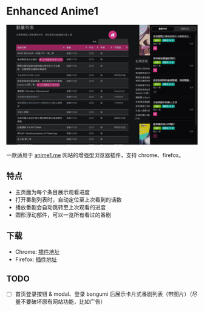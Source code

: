 # Enhanced Anime1

![](/assets/screenshot.png)

一款适用于 [anime1.me](https://anime1.me/) 网站的增强型浏览器插件，支持 chrome、firefox。

## 特点

- 主页面为每个条目展示观看进度
- 打开番剧列表时，自动定位至上次看到的话数
- 播放番剧会自动跳转至上次观看的进度
- 圆形浮动部件，可以一览所有看过的番剧

## 下载

- Chrome: [插件地址](https://chromewebstore.google.com/detail/enhanced-anime1/cdfnbkjlpcgegficlhoadndlppclljja)
- Firefox: [插件地址](https://addons.mozilla.org/addon/enhanced-anime1/)

## TODO

- [ ] 首页登录按钮 & modal、登录 bangumi 后展示卡片式番剧列表（带图片）（尽量不要破坏原有网站功能，比如广告）
